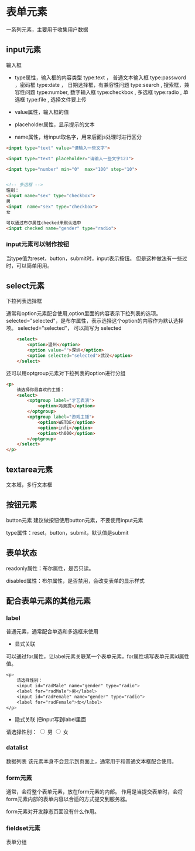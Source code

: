 # 表单元素

一系列元素，主要用于收集用户数据

## input元素
输入框
- type属性，输入框的内容类型
    type:text ， 普通文本输入框
    type:password ，密码框
    type:date ， 日期选择框，有兼容性问题
    type:search , 搜索框，兼容性问题
    type:number, 数字输入框
    type:checkbox , 多选框
    type:radio , 单选框
    type:file , 选择文件要上传

- value属性，输入框的值
- placeholder属性，显示提示的文本
- name属性，给input取名字，用来后面js处理时进行区分
```HTML
<input type="text" value="请输入一些文字">

<input type="text" placeholder="请输入一些文字123">

<input type="number" min="0"  max="100" step="10">


<!-- 多选框 -->
性别：
<input name="sex" type="checkbox">
男
<input  name="sex" type="checkbox">
女      

可以通过布尔属性checked来默认选中
<input checked name="gender" type="radio">
```

### input元素可以制作按钮

当type值为reset，button，submit时，input表示按钮。
但是这种做法有一些过时，可以简单用用。

## select元素

下拉列表选择框

通常和option元素配合使用,option里面的内容表示下拉列表的选项。
selected="selected"，是布尔属性，表示选择这个option的内容作为默认选择项。
selected="selected"， 可以简写为 selected
```HTML
    <select>
        <option>温州</option>
        <option value="">深圳</option>
        <option selected="selected">武汉</option>
    </select>
```

还可以用optgroup元素对下拉列表的option进行分组
```HTML
<p>
    请选择你最喜欢的主播：
    <select>
        <optgroup label="才艺表演">
            <option>冯莫提</option>
        </optgroup>
        <optgroup label="游戏主播">
            <option>WETDE</option>
            <option>infi</option>
            <option>th000</option>
        </optgroup>
    </select>
</p>

```


## textarea元素

文本域，多行文本框


## 按钮元素
button元素
建议做按钮使用button元素，不要使用input元素

type属性：reset，button，submit，默认值是submit

## 表单状态

readonly属性：布尔属性，是否只读。

disabled属性：布尔属性，是否禁用，会改变表单的显示样式


## 配合表单元素的其他元素

### label
普通元素，通常配合单选和多选框来使用

- 显式关联

可以通过for属性，让label元素关联某一个表单元素，for属性填写表单元素id属性值。
```CSS
<p>
    请选择性别：
    <input id="radMale" name="gender" type="radio">
    <label for="radMale">男</label>
    <input id="radFemale" name="gender" type="radio">
    <label for="radFemale">女</label>
</p>
```

- 隐式关联
把input写到label里面
<p>
    请选择性别：
    <label>
        <input name="gender" type="radio">
        男
    </label>
    <label>
        <input name="gender" type="radio">
        女
    </label>
</p>

### datalist 
数据列表
该元素本身不会显示到页面上，通常用于和普通文本框配合使用。

### form元素

通常，会将整个表单元素，放在form元素的内部。
作用是当提交表单时，会将form元素内部的表单内容以合适的方式提交到服务器。

form元素对开发静态页面没有什么作用。

### fieldset元素

表单分组

